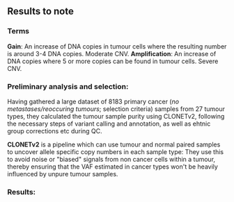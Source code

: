 ## Results to note

### Terms

**Gain**: An increase of DNA copies in tumour cells where the resulting number is around 3-4 DNA copies. Moderate CNV.
**Amplification**: An increase of DNA copies where 5 or more copies can be found in tumour cells. Severe CNV.

### Preliminary analysis and selection:
Having gathered a large dataset of 8183 primary cancer (*no metastases/reoccuring tumours*; selection criteria) samples from 27 tumour types, they calculated the tumour sample purity using CLONETv2, following the necessary steps of variant calling and annotation, as well as ehtnic group corrections etc during QC. 

**CLONETv2** is a pipeline which can use tumour and normal paired samples to uncover allele specific copy numbers in each sample type: They use this to avoid noise or "biased" signals from non cancer cells within a tumour, thereby ensuring that the VAF estimated in cancer types won't be heavily influenced by unpure tumour samples.

### Results:

